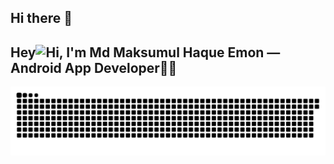 ## Hi there 👋
## Hey<img alt="Hi" src="./assets/Hi.gif" width="30px" height="30px" />, I'm Md Maksumul Haque Emon —  Android App Developer👨‍💻

<img src="https://raw.githubusercontent.com/AkashRajpurohit/AkashRajpurohit/master/assets/github-snake-dark.svg" />
<!--
**emonappdev/emonappdev** is a ✨ _special_ ✨ repository because its `README.md` (this file) appears on your GitHub profile.

Here are some ideas to get you started:

- 🔭 I’m currently working on ...
- 🌱 I’m currently learning ...
- 👯 I’m looking to collaborate on ...
- 🤔 I’m looking for help with ...
- 💬 Ask me about ...
- 📫 How to reach me: ...
- 😄 Pronouns: ...
- ⚡ Fun fact: ...
-->
